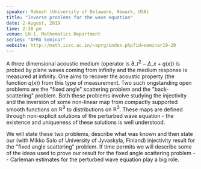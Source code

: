 ```yaml
---
speaker: Rakesh (University of Delaware, Newark, USA)
title: "Inverse problems for the wave equation"
date: 2 August, 2019
time: 2:30 pm
venue: LH-1, Mathematics Department
series: "APRG Seminar"
website: http://math.iisc.ac.in/~aprg/index.php?id=seminar19-20
---
```


A three dimensional acoustic medium (operator is $\partial\_t^2
\minus \Delta\_x + q(x)$) is probed by plane waves coming from infinity and
the medium response is measured at infinity. One aims to recover the
acoustic property (the function $q(x)$) from this type of measurement.
Two such ongstanding open problems are the "fixed angle" scattering
problem and the "back-scattering" problem. Both these problems involve
studying the injectivity and the inversion of some non-linear map from
compactly supported smooth functions on $\mathbb{R}^3$ to distributions
on $\mathbb{R}^3$. These maps are defined through non-explicit solutions
of the perturbed wave equation - the existence and uniqueness of these
solutions is well understood.

We will state these two problems, describe what was known and then state
our (with Mikko Salo of University of Jyvaskyla, Finland) injectivity
result for the "fixed angle scattering" problem. If time permits we
will describe some of the ideas used to prove our result for the fixed
angle scattering problem -- Carleman estimates for the perturbed wave
equation play a big role.

